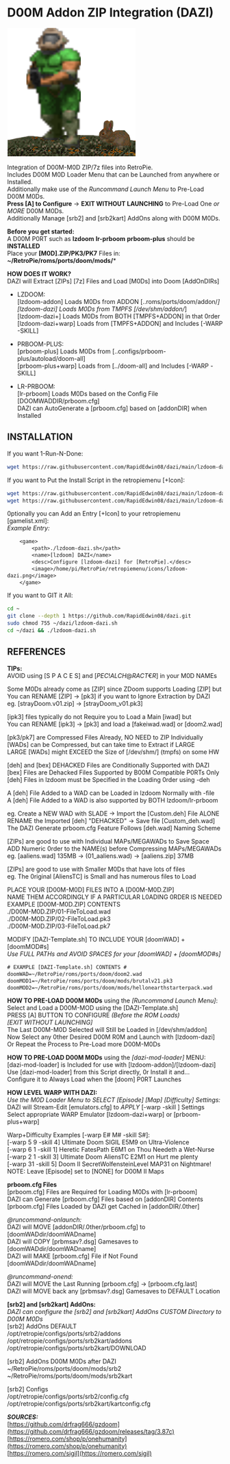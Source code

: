# D00M Addon ZIP Integration (DAZI)  
![lzdoom-dazi.png](https://raw.githubusercontent.com/RapidEdwin08/dazi/main/lzdoom-dazi.png)  

Integration of D00M-M0D ZIP/7z files into RetroPie.  
Includes D00M M0D Loader Menu that can be Launched from anywhere or Installed.  
Additionally make use of the *Runcommand Launch Menu* to Pre-Load D00M M0Ds.  
**Press [A] to Configure** -> **EXIT WITHOUT LAUNCHING** to Pre-Load One *or MORE* D00M M0Ds.  
Additionally Manage [srb2] and [srb2kart] AddOns along with D00M M0Ds.  

**Before you get started:**  
A D00M P0RT such as **lzdoom** **lr-prboom** **prboom-plus** should be **INSTALLED**  
Place your **[M0D].ZIP/PK3/PK7** Files in: **~/RetroPie/roms/ports/doom/mods/***  

**HOW DOES IT WORK?**  
DAZI will Extract [ZIPs] [7z] Files and Load [M0Ds] into Doom [AddOnDIRs]  
- LZDOOM:  
[lzdoom-addon] Loads M0Ds from ADDON [..roms/ports/doom/addon/*]  
[lzdoom-dazi]  Loads M0Ds from TMPFS [/dev/shm/addon/*]  
[lzdoom-dazi+] Loads M0Ds from BOTH  [TMPFS+ADDON] in that 0rder  
[lzdoom-dazi+warp] Loads from [TMPFS+ADDON] and Includes [-WARP -SKILL]  

- PRBOOM-PLUS:  
[prboom-plus] Loads M0Ds from [..configs/prboom-plus/autoload/doom-all]  
[prboom-plus+warp] Loads from [../doom-all] and Includes [-WARP -SKILL]  

- LR-PRBOOM:  
[lr-prboom] Loads M0Ds based on the Config File [DOOMWADDIR/prboom.cfg]  
DAZI can AutoGenerate a [prboom.cfg] based on [addonDIR] when Installed  

## INSTALLATION  
If you want 1-Run-N-Done:  
```bash
wget https://raw.githubusercontent.com/RapidEdwin08/dazi/main/lzdoom-dazi.sh -P /dev/shm/; sudo chmod 755 /dev/shm/lzdoom-dazi.sh; mv /dev/shm/lzdoom-dazi.sh /dev/shm/lzdoom-dazi-tmp.sh; /dev/shm/lzdoom-dazi-tmp.sh
```

If you want to Put the Install Script in the retropiemenu [+Icon]:  
```bash
wget https://raw.githubusercontent.com/RapidEdwin08/dazi/main/lzdoom-dazi.sh -P ~/RetroPie/retropiemenu
wget https://raw.githubusercontent.com/RapidEdwin08/dazi/main/lzdoom-dazi.png -P ~/RetroPie/retropiemenu/icons
```

0ptionally you can Add an Entry [+Icon] to your retropiemenu [gamelist.xml]:  
*Example Entry:*  
```
	<game>
		<path>./lzdoom-dazi.sh</path>
		<name>[lzdoom] DAZI</name>
		<desc>Configure [lzdoom-dazi] for [RetroPie].</desc>
		<image>/home/pi/RetroPie/retropiemenu/icons/lzdoom-dazi.png</image>
	</game>
```

If you want to GIT it All:  
```bash
cd ~
git clone --depth 1 https://github.com/RapidEdwin08/dazi.git
sudo chmod 755 ~/dazi/lzdoom-dazi.sh
cd ~/dazi && ./lzdoom-dazi.sh

```

## REFERENCES   

**TIPs:**  
AVOID using [S P A C E S] and [$PEC!AL CH@RACT€R$] in your M0D NAMEs  

Some M0Ds already come as [ZIP] since ZDoom supports Loading [ZIP] but  
You can RENAME [ZIP] -> [pk3] if you want to Ignore Extraction by DAZI  
eg.  [strayDoom.v01.zip]  ->  [strayDoom_v01.pk3]  

[ipk3] files typically do not Require you to Load a Main [iwad] but  
You can RENAME [ipk3] -> [pk3] and load a [fakeiwad.wad] or [doom2.wad]  

[pk3/pk7] are Compressed Files Already, NO NEED to ZIP Individually  
[WADs] can be Compressed, but can take time to Extract if LARGE  
LARGE [WADs] might EXCEED the Size of [/dev/shm/] (tmpfs) on some HW  

[deh] and [bex] DEHACKED Files are Conditionally Supported with DAZI  
[bex] Files are Dehacked Files Supported by B00M Compatible P0RTs Only  
[deh] Files in lzdoom must be Specified in the Loading 0rder using -deh  

A [deh] File Added to a WAD can be Loaded in lzdoom Normally with -file  
A [deh] File Added to a WAD is also supported by BOTH lzdoom/lr-prboom  

eg. Create a NEW WAD with SLADE -> Import the [Custom.deh] File ALONE  
RENAME the Imported [deh] "DEHACKED" -> Save file [Custom_deh.wad]  
The DAZI Generate prboom.cfg Feature Follows [deh.wad] Naming Scheme  

[ZIPs] are good to use with Individual MAPs/MEGAWADs to Save Space  
ADD Numeric 0rder to the NAME(s) before Compressing MAPs/MEGAWADs  
eg. [aaliens.wad] 135MB -> (01_aaliens.wad) -> [aaliens.zip] 37MB  

[ZIPs] are good to use with Smaller M0Ds that have lots of files  
eg. The 0riginal [AliensTC] is Small and has numerous files to Load  

PLACE YOUR [D00M-M0D] FILES INTO A [D00M-M0D.ZIP]  
NAME THEM ACCORDINGLY IF A PARTICULAR L0ADING 0RDER IS NEEDED  
	EXAMPLE [D00M-M0D.ZIP] CONTENTS  
	./D00M-M0D.ZIP/01-FileToLoad.wad  
	./D00M-M0D.ZIP/02-FileToLoad.pk3  
	./D00M-M0D.ZIP/03-FileToLoad.pk7  

MODIFY [DAZI-Template.sh] TO INCLUDE YOUR [doomWAD] + [doomMOD#s]  
*Use FULL PATHs and AVOID SPACES for your [doomWAD] + [doomMOD#s]*  

	# EXAMPLE [DAZI-Template.sh] CONTENTS #  
	doomWAD=~/RetroPie/roms/ports/doom/doom2.wad  
	doomMOD1=~/RetroPie/roms/ports/doom/mods/brutalv21.pk3  
	doomMOD2=~/RetroPie/roms/ports/doom/mods/hellonearthstarterpack.wad  

**HOW TO PRE-LOAD D00M M0Ds** using the *[Runcommand Launch Menu]*:  
Select and Load a D00M-MOD using the [DAZI-Template.sh]  
PRESS [A] BUTTON TO CONFIGURE *(Before the ROM Loads)*  
*[EXIT WITHOUT LAUNCHING]*  
The Last D00M-M0D Selected will Still be Loaded in [/dev/shm/addon]  
Now Select any 0ther Desired D00M R0M and Launch with [lzdoom-dazi]  
Or Repeat the Process to Pre-Load more D00M-M0Ds  

**HOW TO PRE-LOAD D00M M0Ds** using the *[dazi-mod-loader]* MENU:  
[dazi-mod-loader] is Included for use with [lzdoom-addon]/[lzdoom-dazi]  
Use [dazi-mod-loader] from this Script directly, 0r Install it and...  
Configure it to Always Load when the [doom] P0RT Launches  

**HOW LEVEL WARP WITH DAZI:**  
*Use the M0D Loader Menu to *SELECT* [Episode] [Map] [Difficulty] Settings:*  
DAZI will Stream-Edit [emulators.cfg] to *APPLY* [-warp -skill ] Settings  
Select appropriate WARP Emulator [lzdoom-dazi+warp] or [prboom-plus+warp]  

Warp+Difficulty Examples [-warp E# M# -skill S#]:  
[-warp 5 9 -skill 4] Ultimate Doom SIGIL E5M9 on Ultra-Violence  
[-warp 6 1 -skill 1] Heretic FatesPath E6M1 on Thou Needeth a Wet-Nurse  
[-warp 2 1 -skill 3] Ultimate Doom AliensTC E2M1 on Hurt me plenty  
[-warp  31 -skill 5] Doom II SecretWolfensteinLevel MAP31 on Nightmare!  
NOTE: Leave [Episode] set to [NONE] for D00M II Maps  

**prboom.cfg Files**  
[prboom.cfg] Files are Required for Loading M0Ds with [lr-prboom]  
DAZI can Generate [prboom.cfg] Files based on [addonDIR] Contents  
[prboom.cfg] Files Loaded by DAZI get Cached in [addonDIR/.0ther]  

*@runcommand-onlaunch:*  
DAZI will MOVE [addonDIR/.0ther/prboom.cfg] to [doomWADdir/doomWADname]  
DAZI will COPY [prbmsav?.dsg] Gamesaves to [doomWADdir/doomWADname]  
DAZI will MAKE [prboom.cfg] File if Not Found [doomWADdir/doomWADname]  

*@runcommand-onend:*  
DAZI will MOVE the Last Running [prboom.cfg] -> [prboom.cfg.last]  
DAZI will MOVE back any [prbmsav?.dsg] Gamesaves to DEFAULT Location  

**[srb2] and [srb2kart] AddOns:**  
*DAZI can configure the [srb2] and [srb2kart] AddOns CUSTOM Directory to D00M M0Ds*  
[srb2] AddOns DEFAULT  
/opt/retropie/configs/ports/srb2/addons  
/opt/retropie/configs/ports/srb2kart/addons  
/opt/retropie/configs/ports/srb2kart/DOWNLOAD  

[srb2] AddOns D00M M0Ds after DAZI  
~/RetroPie/roms/ports/doom/mods/srb2  
~/RetroPie/roms/ports/doom/mods/srb2kart  

[srb2] Configs  
/opt/retropie/configs/ports/srb2/config.cfg  
/opt/retropie/configs/ports/srb2kart/kartconfig.cfg  

***SOURCES:***  
[https://github.com/drfrag666/gzdoom](https://github.com/drfrag666/gzdoom/releases/tag/3.87c)  
[https://romero.com/shop/p/onehumanity](https://romero.com/shop/p/onehumanity)  
[https://romero.com/sigil](https://romero.com/sigil)  
